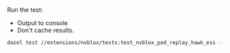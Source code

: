 
Run the test:
- Output to console
- Don't cache results.
```bash
dazel test //extensions/nvblox/tests:test_nvblox_pod_replay_hawk_ess --test_output=all --cache_test_results=no
```

